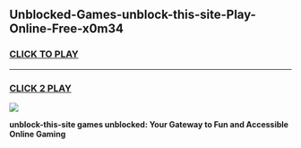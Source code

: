 
## Unblocked-Games-unblock-this-site-Play-Online-Free-x0m34
<h3>
<a href="https://premium76.site?title=unblock-this-site&ref=26A">CLICK TO PLAY</a></h3>
<hr>

<h3>
<a href="https://premium76.site?title=unblock-this-site&ref=26A">CLICK 2 PLAY</a>
  
</h3>

<a href="https://premium76.site?title=unblock-this-site&ref=26A"><img src="https://clearcache.store/games.png"></a>


**unblock-this-site games unblocked: Your Gateway to Fun and Accessible Online Gaming**
